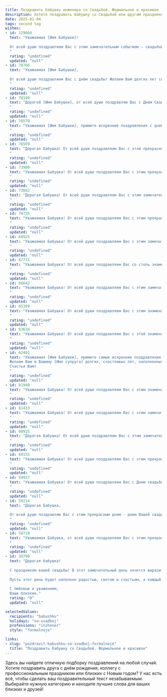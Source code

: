 ```yaml
---
title: Поздравить бабушку инженера со Свадьбой. Формальное и красивое
description: Хотите поздравить бабушку со Свадьбой или другим праздником? Наш ИИ создаст незабываемое поздравление, а вы обязательно выделитесь среди других.  
date: 2025-01-04
tags: second tag
wishes:
- id: 129664
  text: "Уважаемая [Имя Бабушки]!
  
  От всей души поздравляем Вас с этим замечательным событием – свадьбой! Желаем Вам крепкого здоровья, семейного благополучия и радости от  совместной жизни.  Ваш профессионализм и  инженерный ум всегда были для нас примером. Пусть в вашей жизни будет столько же  гармонии и точности, сколько в ваших проектах. Счастья Вам и долгих лет!
  "
  rating: "undefined"
  updated: "null"
- id: 78766
  text: "Уважаемая [Имя Бабушки],
  
  От всей души поздравляем Вас с днём свадьбы! Желаем Вам долгих лет совместной жизни, полной любви, счастья и благополучия. Пусть ваша профессия инженера всегда приносит Вам радость и удовлетворение, а семейный очаг всегда будет наполнен теплом и уютом.
  "
  rating: "undefined"
  updated: "null"
- id: 78190
  text: "Дорогой [Имя Бабушки], от всей души поздравляю Вас с Днем Свадьбы! Желаю Вам крепкой любви, семейного благополучия и долгих лет счастливой жизни вместе. Пусть Ваша свадьба станет яркой страницей в Вашей семейной истории, а Ваши инженерные знания и опыт будут служить опорой в любых начинаниях!
  "
  rating: "undefined"
  updated: "null"
- id: 76570
  text: "Уважаемая [Имя Бабушки], примите искренние поздравления с днем Вашей свадьбы! Желаем Вам и Вашему супругу долгих лет совместной жизни, наполненных счастьем, любовью и взаимопониманием. Пусть Ваши профессиональные навыки инженера всегда помогают строить крепкий фундамент Вашего семейного благополучия.
  "
  rating: "undefined"
  updated: "null"
- id: 76569
  text: "Дорогая Бабушка! От всей души поздравляем Вас с этой прекрасной датой – вашей свадьбой! Желаем Вам долгих лет семейного счастья, любви, взаимопонимания, крепкого здоровья и благополучия. Пусть ваш жизненный путь будет полон радости, тепла и света. С днем свадьбы, уважаемый инженер!
  "
  rating: "undefined"
  updated: "null"
- id: 73980
  text: "Уважаемая Бабушка! От всей души поздравляем Вас с этим прекрасным и знаменательным днем - Днем Вашей свадьбы! Желаем Вам крепкого здоровья, долголетия и благополучия. Пусть Ваша жизнь, как и Ваша профессия инженера, всегда будет полна интересных задач, творческих решений и ярких моментов.
  "
  rating: "undefined"
  updated: "null"
- id: 72662
  text: "Дорогая Бабушка! От всей души поздравляем Вас с этим замечательным днем! Желаем Вам крепкого здоровья, долголетия, семейного счастья и безграничной радости в этот день свадьбы. Пусть инженерный талант всегда приносит Вам успех и удовлетворение!
  "
  rating: "undefined"
  updated: "null"
- id: 70735
  text: "Уважаемая Бабушка! От всей души поздравляем Вас с этим прекрасным и важным днем – днем Вашей свадьбы! Желаем Вам бесконечного счастья, любви, крепкой семьи и долгих лет совместной жизни. Пусть Ваш инженерный талант и мудрость всегда будут опорой и вдохновением для Вашего любимого человека.
  "
  rating: "undefined"
  updated: "null"
- id: 68925
  text: "Уважаемая Бабушка! От всей души поздравляем Вас с этим замечательным днем - днем Вашей свадьбы! Желаем Вам долгих лет совместной жизни, наполненных любовью, счастьем и взаимопониманием. Пусть Ваша любовь будет крепкой, как металл, который Вы, будучи инженером, создавали своими руками. Еще раз поздравляем Вас с этим прекрасным событием!
  "
  rating: "undefined"
  updated: "null"
- id: 67731
  text: "Уважаемая Бабушка! От всей души поздравляем Вас со столь знаменательным событием - свадьбой! Желаем Вам и Вашим молодоженам долгих, счастливых лет в любви и согласии. Пусть Ваш инженерский талант и опыт послужит крепкой опорой для создания уютного и прочного семейного гнезда.
  "
  rating: "undefined"
  updated: "null"
- id: 66642
  text: "Уважаемая Бабушка! От всей души поздравляем Вас с этим замечательным днем! Желаем Вам крепкого здоровья, долголетия, благополучия и, конечно же, огромного счастья в семейной жизни! Пусть Ваш жизненный опыт и мудрость всегда будут ценным ориентиром для Ваших близких!
  "
  rating: "undefined"
  updated: "null"
- id: 65389
  text: "Уважаемая Бабушка! От всей души поздравляем Вас с этим знаменательным днем – Днем Вашей свадьбы! Желаем Вам крепкого здоровья, долгих лет жизни, счастья и благополучия! Пусть Ваша любовь и взаимопонимание будут крепче с каждым годом!
  "
  rating: "undefined"
  updated: "null"
- id: 63634
  text: "Уважаемая Бабушка! От всей души поздравляем Вас с этой знаменательной датой - свадьбой! Желаем Вам и Вашему супругу долгих лет счастливой семейной жизни, наполненных любовью, взаимопониманием и радостью. Пусть Ваша любовь будет крепкой, как сталь, а Ваша инженерная смекалка поможет преодолеть любые препятствия на жизненном пути. Счастья Вам!
  "
  rating: "undefined"
  updated: "null"
- id: 62401
  text: "Уважаемая [Имя Бабушки], примите самые искренние поздравления с этим замечательным днем!
  Желаем Вам и Вашему [Имя супруга] долгих, счастливых лет, наполненных любовью, взаимопониманием и семейным благополучием. Продолжайте радовать нас своей мудростью, опытом и талантом! Пусть Ваша жизнь, как и Ваша инженерная карьера, будет  наполнена яркими достижениями и победами.
  Счастья Вам!
  "
  rating: "undefined"
  updated: "null"
- id: 61940
  text: "Уважаемая Бабушка! От всей души поздравляем Вас с этим знаменательным событием - Вашей свадьбой! Желаем Вам бесконечного счастья, взаимной любви и крепкого здоровья. Пусть Ваша семейная жизнь будет полна гармонии, радости и благополучия. Мы восхищаемся Вашим жизненным опытом и мудростью, которые Вы так умело воплощаете в профессии инженера. Пусть и в личной жизни Вам всегда сопутствует успех!
  "
  rating: "undefined"
  updated: "null"
- id: 61433
  text: "Уважаемая Бабушка! От всей души поздравляем Вас с этим замечательным днем - днем Вашей свадьбы! Желаем, чтобы Ваша жизнь была полна любви, счастья и благополучия. Пусть Ваша любовь, как и Ваша инженерная гениальность, будет крепкой и долговечной!
  "
  rating: "undefined"
  updated: "null"
- id: 60925
  text: "Дорогая Бабушка! От всей души поздравляем Вас с этим замечательным днем — днем Вашей свадьбы! Желаем Вам крепкого здоровья, неиссякаемой энергии, семейного благополучия и радости. Пусть Ваша жизнь будет полна любви, счастья и взаимопонимания!
  "
  rating: "undefined"
  updated: "null"
- id: 60155
  text: "Уважаемая Бабушка! От всей души поздравляем Вас с этим прекрасным днем - днем Вашей свадьбы! Желаем Вам долгих лет совместной жизни, наполненных любовью, счастьем и благополучием. Пусть Ваша мудрость, инженерный талант и  преданность друг другу и дальше вдохновляют  всех, кто Вас знает.
  "
  rating: "undefined"
  updated: "null"
- id: 59937
  text: "Уважаемая Бабушка! От всей души поздравляем Вас с Днем свадьбы! Желаем Вам крепкого здоровья, долголетия, семейного благополучия и счастья, которое ничто не омрачит! Пусть Ваша жизнь, богатая опытом и мудростью, будет наполнена любовью, радостью и теплом домашнего очага!
  "
  rating: "undefined"
  updated: "null"
- id: 59214
  text: "Дорогая Бабушка,
  
  От всей души поздравляю Вас с этим прекрасным днем - днем Вашей свадьбы! Желаю Вам  крепкой любви, семейного счастья и благополучия на долгие годы!  Пусть Ваша жизнь будет наполнена радостью, теплотой и  взаимопониманием.  Поздравляю Вас с  этим знаменательным событием!
  "
  rating: "undefined"
  updated: "null"
- id: 58719
  text: "Уважаемая Бабушка, от всей души поздравляем Вас с этим прекрасным днём – Вашей свадьбой! Желаем Вам и Вашему супругу долгих лет совместной жизни, наполненных любовью, счастьем и взаимным уважением. Пусть Ваш инженерный талант и мудрость помогут Вам строить прочный фундамент Вашей семьи, а каждый день будет соткан из ярких красок и радостных моментов.
  "
  rating: "undefined"
  updated: "null"
- id: 38799
  text: "Дорогая бабушка!
  
  С праздником вашей свадьбы! В этот замечательный день хочется выразить самые искренние поздравления и пожелания. Вы — не только мудрая и любящая бабушка, но и настоящий инженер семейного счастья. Ваши с дедушкой годы совместной жизни — это великолепный пример любви, заботы и взаимопонимания.
  
  Пусть этот день будет наполнен радостью, светом и счастьем, а каждый новый день приносит только положительные эмоции. Желаем здоровья, гармонии и долгих лет вместе, чтобы каждый миг дарил вам вдохновение и радость.
  
  С любовью и уважением,
  Ваши близкие."
  rating: "0"
  updated: "null"

selectedValues:
  recipients: "babushku"
  holidays: "so-svadboj"
  professions: "inzhener"
  style: "formalnoje"

links:
- slug: "pozdravit-babushku-so-svadboj-formalnoje"
  title: "Поздравить бабушку со Свадьбой. Формальное и красивое"
---
```


Здесь вы найдете отличную подборку поздравлений на любой случай. 
Хотите поздравить друга с днём рождения, коллегу с профессиональным праздником или близких с Новым годом? У нас есть всё, чтобы сделать ваш поздравительный текст незабываемым. Выбирайте нужную категорию и находите лучшие слова для ваших близких и друзей!
